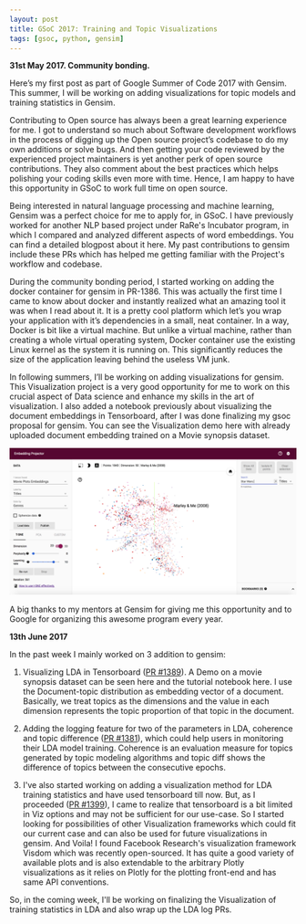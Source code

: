 ```yaml
---
layout: post
title: GSoC 2017: Training and Topic Visualizations
tags: [gsoc, python, gensim]
---
```


**31st May 2017. Community bonding.**

Here’s my first post as part of Google Summer of Code 2017 with Gensim. This summer, I will be working on adding visualizations for topic models and training statistics in Gensim.

Contributing to Open source has always been a great learning experience for me. I got to understand so much about Software development workflows in the process of digging up the Open source project’s codebase to do my own additions or solve bugs. And then getting your code reviewed by the experienced project maintainers is yet another perk of open source contributions. They also comment about the best practices which helps polishing your coding skills even more with time. Hence, I am happy to have this opportunity in GSoC to work full time on open source.

Being interested in natural language processing and machine learning, Gensim was a perfect choice for me to apply for, in GSoC. I have previously worked for another NLP based project under RaRe's Incubator program, in which I compared and analyzed different aspects of word embeddings. You can find a detailed blogpost about it here. My past contributions to gensim include these PRs which has helped me getting familiar with the Project's workflow and codebase.

During the community bonding period, I started working on adding the docker container for gensim in PR-1386. This was actually the first time I came to know about docker and instantly realized what an amazing tool it was when I read about it. It is a pretty cool platform which let’s you wrap your application with it’s dependencies in a small, neat container. In a way, Docker is bit like a virtual machine. But unlike a virtual machine, rather than creating a whole virtual operating system, Docker container use the existing Linux kernel as the system it is running on. This significantly reduces the size of the application leaving behind the useless VM junk.

In following summers, I’ll be working on adding visualizations for gensim. This Visualization project is a very good opportunity for me to work on this crucial aspect of Data science and enhance my skills in the art of visualization. I also added a notebook previously about visualizing the document embeddings in Tensorboard, after I was done finalizing my gsoc proposal for gensim. You can see the Visualization demo here with already uploaded document embedding trained on a Movie synopsis dataset.

<img src="Tensorboard.png"/>

A big thanks to my mentors at Gensim for giving me this opportunity and to Google for organizing this awesome program every year.

**13th June 2017**

In the past week I mainly worked on 3 addition to gensim:

1. Visualizing LDA in Tensorboard ([PR #1389](https://github.com/RaRe-Technologies/gensim/pull/1389)). A Demo on a movie synopsis dataset can be seen here and the tutorial notebook here. I use the Document-topic distribution as embedding vector of a document. Basically, we treat topics as the dimensions and the value in each dimension represents the topic proportion of that topic in the document.

2. Adding the logging feature for two of the parameters in LDA, coherence and topic difference ([PR #1381](https://github.com/RaRe-Technologies/gensim/pull/1381)), which could help users in monitoring their LDA model training. Coherence is an evaluation measure for topics generated by topic modeling algorithms and topic diff shows the difference of topics between the consecutive epochs.

3. I've also started working on adding a visualization method for LDA training statistics and have used tensorboard till now. But, as I proceeded ([PR #1399](https://github.com/RaRe-Technologies/gensim/pull/1399)), I came to realize that tensorboard is a bit limited in Viz options and may not be sufficient for our use-case. So I started looking for possibilities of other Visualization frameworks which could fit our current case and can also be used for future visualizations in gensim. And Voila! I found Facebook Research's visualization framework Visdom which was recently open-sourced. It has quite a good variety of available plots and is also extendable to the arbitrary Plotly visualizations as it relies on Plotly for the plotting front-end and has same API conventions.

So, in the coming week, I'll be working on finalizing the Visualization of training statistics in LDA and also wrap up the LDA log PRs.